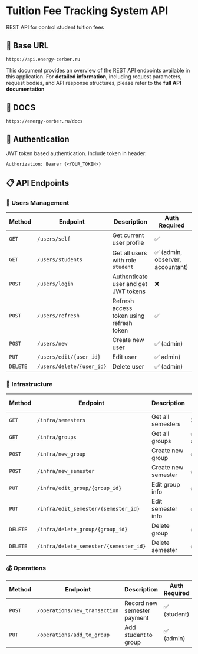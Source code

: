 # Tuition Fee Tracking System API

REST API for control student tuition fees

## 📌 Base URL
`https://api.energy-cerber.ru`

This document provides an overview of the REST API endpoints available in this application. For **detailed information**, including request parameters, request bodies, and API response structures, please refer to the **full API documentation**

## 📄 DOCS
`https://energy-cerber.ru/docs`

## 🔐 Authentication
JWT token based authentication. Include token in header:
```http
Authorization: Bearer {<YOUR_TOKEN>}
```


## 📋 API Endpoints

### 👥 Users Management

| Method | Endpoint | Description | Auth Required |
|--------|----------|-------------|---------------|
| `GET` | `/users/self` | Get current user profile | ✅ |
| `GET` | `/users/students` | Get all users with role `student` | ✅ (admin, observer, accountant) |
| `POST` | `/users/login` | Authenticate user and get JWT tokens | ❌ |
| `POST` | `/users/refresh` | Refresh access token using refresh token | ✅ |
| `POST` | `/users/new` | Create new user | ✅ (admin) |
| `PUT` | `/users/edit/{user_id}` | Edit user | ✅ admin) |
| `DELETE` | `/users/delete/{user_id}` | Delete user | ✅ (admin) |

### 🏫 Infrastructure

| Method | Endpoint | Description | Auth Required |
|--------|----------|-------------|---------------|
| `GET` | `/infra/semesters` | Get all semesters | ❌ |
| `GET` | `/infra/groups` | Get all groups | ✅ (admin, accountant) |
| `POST` | `/infra/new_group` | Create new group | ✅ (admin) |
| `POST` | `/infra/new_semester` | Create new semester | ✅ (admin) |
| `PUT` | `/infra/edit_group/{group_id}` | Edit group info | ✅ (admin) |
| `PUT` | `/infra/edit_semester/{semester_id}` | Edit semester info | ✅ (admin) |
| `DELETE` | `/infra/delete_group/{group_id}` | Delete group | ✅ (admin) |
| `DELETE` | `/infra/delete_semester/{semester_id}` | Delete semester | ✅ (admin) |

### 💰 Operations

| Method | Endpoint | Description | Auth Required |
|--------|----------|-------------|---------------|
| `POST` | `/operations/new_transaction` | Record new semester payment | ✅ (student) |
| `PUT` | `/operations/add_to_group` | Add student to group | ✅ (admin) |

